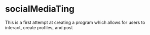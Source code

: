 # socialMediaTing
This is a first attempt at creating a program which allows for users to interact, create profiles, and post
